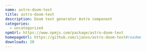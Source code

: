 ```yaml
---
name: astro-doom-text
title: astro-doom-text
description: Doom text generator Astro component
categories:
  - uncategorized
npmUrl: https://www.npmjs.com/package/astro-doom-text
homepageUrl: https://github.com/ijanos/astro-doom-text#readme
downloads: 20
---
```

